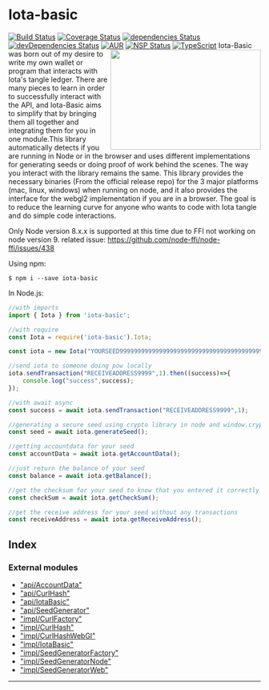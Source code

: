 



# Iota-basic
[![Build Status](https://travis-ci.org/thedewpoint/iotauth.svg?branch=master)](https://travis-ci.org/thedewpoint/iota-basic.svg?branch=master)
[![Coverage Status](https://coveralls.io/repos/github/thedewpoint/iota-basic/badge.svg?branch=master&service=github)](https://coveralls.io/github/thedewpoint/iota-basic?branch=master)
[![dependencies Status](https://david-dm.org/thedewpoint/iota-basic/status.svg)](https://david-dm.org/thedewpoint/iota-basic)  [![devDependencies Status](https://david-dm.org/thedewpoint/iota-basic/dev-status.svg)](https://david-dm.org/thedewpoint/iota-basic?type=dev) 
[![AUR](https://img.shields.io/aur/license/yaourt.svg)]()
[![NSP Status](https://nodesecurity.io/orgs/iota-basic/projects/3e32075b-34e3-4847-a495-e5d5e70a3022/badge)](https://nodesecurity.io/orgs/iota-basic/projects/3e32075b-34e3-4847-a495-e5d5e70a3022)
[![TypeScript](https://badges.frapsoft.com/typescript/code/typescript.svg?v=101)](https://github.com/ellerbrock/typescript-badges/)
<img align="right" height="200" width="300" src="https://raw.githubusercontent.com/thedewpoint/iota-basic/master/iota-basic.png">
Iota-Basic was born out of my desire to write my own wallet or program that interacts with Iota's tangle ledger.
There are many pieces to learn in order to successfully interact with the API, and Iota-Basic aims to simplify that by bringing them all together and integrating them for you in one module.This library automatically detects if you are running in Node or in the browser and uses different implementations for generating seeds or doing proof of work behind the scenes. The way you interact with the library remains the same. This library provides the necessary binaries  (From the official release repo)  for the 3 major platforms (mac, linux, windows) when running on node, and it also provides the interface for the webgl2 implementation if you are in a browser. The goal is to reduce the learning curve for anyone who wants to code with Iota tangle and do simple code interactions.

Only Node version 8.x.x is supported at this time due to FFI not working on node version 9.
related issue: https://github.com/node-ffi/node-ffi/issues/438

Using npm:
```shell
$ npm i --save iota-basic
```

In Node.js:
```js
//with imports
import { Iota } from 'iota-basic';

//with require
const Iota = require('iota-basic').Iota;

const iota = new Iota("YOURSEED9999999999999999999999999999999999999999999999999999999999999");

//send iota to someone doing pow locally
iota.sendTransaction("RECEIVEADDRESS9999",1).then((success)=>{
    console.log("success",success);
});

//with await async
const success = await iota.sendTransaction("RECEIVEADDRESS9999",1);

//generating a secure seed using crypto library in node and window.crypto in browser
const seed = await iota.generateSeed();

//getting accountdata for your seed
const accountData = await iota.getAccountData();

//just return the balance of your seed
const balance = await iota.getBalance();

//get the checksum for your seed to know that you entered it correctly
const checkSum = await iota.getCheckSum();

//get the receive address for your seed without any transactions
const receiveAddress = await iota.getReceiveAddress();

```

## Index

### External modules

* ["api/AccountData"](modules/_api_accountdata_.md)
* ["api/CurlHash"](modules/_api_curlhash_.md)
* ["api/IotaBasic"](modules/_api_iotabasic_.md)
* ["api/SeedGenerator"](modules/_api_seedgenerator_.md)
* ["impl/CurlFactory"](modules/_impl_curlfactory_.md)
* ["impl/CurlHash"](modules/_impl_curlhash_.md)
* ["impl/CurlHashWebGl"](modules/_impl_curlhashwebgl_.md)
* ["impl/IotaBasic"](modules/_impl_iotabasic_.md)
* ["impl/SeedGeneratorFactory"](modules/_impl_seedgeneratorfactory_.md)
* ["impl/SeedGeneratorNode"](modules/_impl_seedgeneratornode_.md)
* ["impl/SeedGeneratorWeb"](modules/_impl_seedgeneratorweb_.md)



---
